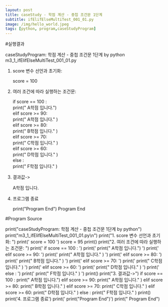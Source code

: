 ```yaml
---
layout: post
title: caseStudy - 학점 계산 - 중첩 조건문 1단계
subtitle: ifElifElseMultiTest_001_01.py
image: /img/hello_world.jpeg
tags: [python, program,caseStudyProgram]
---
```


#실행결과

caseStudyProgram: 학점 계산 - 중첩 조건문 1단계 by python
m3_1_ifElifElseMultiTest_001_01.py

1. score 변수 선언과 초기화:

   score = 100   

2. 여러 조건에 따라 실행하는 조건문:

   if  score == 100 :               
       print("   A학점 입니다.")    
   elif score >=  90:               
       print("   A학점 입니다." )   
   elif score >= 80:                
       print("   B학점 입니다." )   
   elif score >= 70:                
       print("   C학점 입니다." )   
   elif score >= 60:                
       print("   D학점 입니다." )   
   else :                           
       print("   F학점 입니다." )   

3. 결과값->

   A학점 입니다.

4. 프로그램 종료

   print("Program End")
   Program End

#Program Source

print("caseStudyProgram: 학점 계산 - 중첩 조건문 1단계 by python")
print("m3_1_ifElifElseMultiTest_001_01.py\n")
print("1. score 변수 선언과 초기화: ")
print('   score = 100   ')
score = 95
print()
print("2. 여러 조건에 따라 실행하는 조건문: ")
print('   if  score == 100 :               ')
print('       print("   A학점 입니다.")    ')
print('   elif score >=  90:               ')
print('       print("   A학점 입니다." )   ')
print('   elif score >= 80:                ')
print('       print("   B학점 입니다." )   ')
print('   elif score >= 70:                ')
print('       print("   C학점 입니다." )   ')
print('   elif score >= 60:                ')
print('       print("   D학점 입니다." )   ')
print('   else :                           ')
print('       print("   F학점 입니다." )   ')
print()
print("3. 결과값->")
if  score == 100 :
    print("   A학점 입니다.")
elif score >=  90:
    print("   A학점 입니다." )
elif score >= 80:
    print("   B학점 입니다." )
elif score >= 70:
    print("   C학점 입니다." )
elif score >= 60:
    print("   D학점 입니다." )
else :
    print("   F학점 입니다." )
print()
print('4. 프로그램 종료')
print('   print("Program End")')
print("   Program End")
